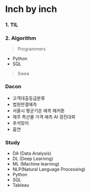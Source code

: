 # Inch by inch

### 1. **TIL**

### 2. **Algorithm**

> Programmers

- Python
- SQL

> Swea

### **Dacon**

- 고객대출등급분류
- 법원판결예측
- 서울시 평균기온 예측 해커톤
- 제주 특산물 가격 예측 AI 경진대회
- 추석맞이
- 흡연

### **Study**

- DA (Data Analysis)
- DL (Deep Learning)
- ML (Machine learning)
- NLP(Natural Language Processing)
- Python
- SQL
- Tableau
